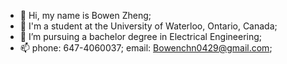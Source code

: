 - 👋 Hi, my name is Bowen Zheng;
- 🏫 I'm a student at the University of Waterloo, Ontario, Canada;
- 🌱 I’m pursuing a bachelor degree in Electrical Engineering;
- 📫 
    phone: 647-4060037;
    email: Bowenchn0429@gmail.com;
    
